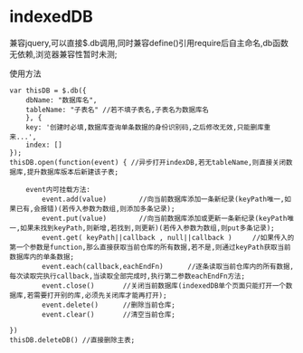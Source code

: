 # indexedDB

兼容jquery,可以直接$.db调用,同时兼容define()引用require后自主命名,db函数无依赖,浏览器兼容性暂时未测;

使用方法
    
	var thisDB = $.db({
        dbName: "数据库名",
        tableName: "子表名" //若不填子表名,子表名为数据库名
    	}, {
        key: '创建时必填,数据库查询单条数据的身份识别码,之后修改无效,只能删库重来...',
        index: []
    });
    thisDB.open(function(event) { //异步打开indexDB,若无tableName,则直接关闭数据库,提升数据库版本后新建该子表;

        event内可挂载方法:
            event.add(value)		//向当前数据库添加一条新纪录(keyPath唯一,如果已有,会报错)(若传入参数为数组,则添加多条记录);
            event.put(value)		//向当前数据库添加或更新一条新纪录(keyPath唯一,如果未找到keyPath,则新增,若找到,则更新)(若传入参数为数组,则put多条记录);
            event.get( keyPath||callback , null||callback )		//如果传入的第一个参数是function,那么直接获取当前仓库的所有数据,若不是,则通过keyPath获取当前数据库内的单条数据;
            event.each(callback,eachEndFn)		//逐条读取当前仓库内的所有数据,每次读取完执行callback,当读取全部完成时,执行第二参数eachEndFn方法;
            event.close()		//关闭当前数据库(indexedDB单个页面只能打开一个数据库,若需要打开别的库,必须先关闭库才能再打开);
            event.delete()		//删除当前仓库;
            event.clear()		//清空当前仓库;

    })
    thisDB.deleteDB() //直接删除主表;

